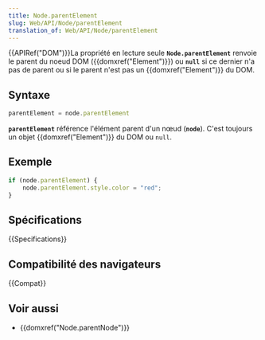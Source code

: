 ```yaml
---
title: Node.parentElement
slug: Web/API/Node/parentElement
translation_of: Web/API/Node/parentElement
---
```


{{APIRef("DOM")}}La propriété en lecture seule **`Node.parentElement`** renvoie le parent du noeud DOM ({{domxref("Element")}}) ou **`null`** si ce dernier n'a pas de parent ou si le parent n'est pas un {{domxref("Element")}} du DOM.

## Syntaxe

```js
parentElement = node.parentElement
```

**`parentElement`** référence l'élément parent d'un nœud (**`node`**). C'est toujours un objet {{domxref("Element")}} du DOM ou `null`.

## Exemple

```js
if (node.parentElement) {
    node.parentElement.style.color = "red";
}
```

## Spécifications

{{Specifications}}

## Compatibilité des navigateurs

{{Compat}}

## Voir aussi

- {{domxref("Node.parentNode")}}
